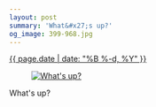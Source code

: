 ```yaml
---
layout: post
summary: 'What&#x27;s up?'
og_image: 399-968.jpg
---
```


<div class="post">
 <time>
  <a href="/399">
   {{ page.date | date: "%B %-d, %Y" }}
  </a>
 </time>
 <a href="/399">
  <figure data-taken="3/28/2015">
   <img alt="What's up?" sizes="(min-width: 700px) 50vw, calc(100vw - 2rem)" src="{{ site.assets_url }}/399-484.jpg" srcset="{{ site.assets_url }}/399-968.jpg 968w, {{ site.assets_url }}/399-726.jpg 726w, {{ site.assets_url }}/399-484.jpg 484w, {{ site.assets_url }}/399-242.jpg 242w"/>
  </figure>
 </a>
 <span>
  What's up?
 </span>
</div>
